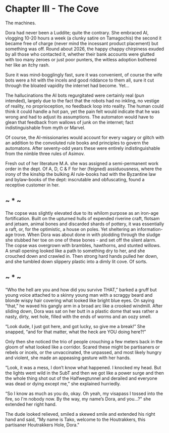 # Chapter III - The Cove

The machines.

Dora had never been a Luddite; quite the contrary. She embraced AI, vlogging 10-20 hours a week (a clunky satire on Tamagochis) the second it became free of charge (never mind the incessant product placement) but something was off. Round about 2026, the happy chappy chirpiness exuded by all those who contacted it, whether their bank accounts were glutted with too many zeroes or just poor punters, the witless adoption bothered her like an itchy rash. 

Sure it was mind-bogglingly fast, sure it was convenient, of course the wife bots were a hit with the incels and good riddance to them all, sure it cut through the bloated vapidity the internet had become. Yet...

The hallucinations the AI bots regurgitated were certainly real (pun intended), largely due to the fact that the robots had no inkling, no vestige of reality, no proprioception, no feedback loop into reality. The human could think it could handle a hot pan, yet the pain felt would indicate that he was wrong and had to adjust its assumptions. The automaton would have to glean that feedback from wallows of junk on the internet; fact indistinguishable from myth or Marvel. 

Of course, the AI-missionaries would account for every vagary or glitch with an addition to the convoluted rule books and principles to govern the automatons. After seventy-odd years these were entirely indistinguishable from the nimble three rules of Asimov. 

Fresh out of her literature M.A. she was assigned a semi-permanent work order in the dept. Of A, D, C & F for her (feigned) assiduousness, where the irony of the kinship the bulking AI rule-books had with the Byzantine law and bylaw-books of the dept: inscrutable and obfuscating, found a receptive customer in her. 

##      ~ * ~

The copse was slightly elevated due to its whilom purpose as an iron-age fortification. Built on the upturned hulls of expended riverine craft, flotsam and jetsam, animal bones and discarded shards of pottery, it was essentially a raft, or, for the optimistic, a house on poles. Yet sheltering an information-age trove. 
When Dora was about done in with plodding through the sludge she stubbed her toe on one of these bones - and set off the silent alarm. The copse was overgrown with brambles, hawthorns, and stunted willows. A small opening looked like a path to something dry to her, and she crouched down and crawled in. Then strong hard hands pulled her down, and she tumbled down slippery plastic into a dimly lit cove. Of sorts. 

##      ~ * ~

“Who the hell are you and how did you survive THAT,” barked a gruff but young voice attached to a skinny young man with a scraggy beard and blonde wispy hair covering what looked like bright blue eyes. On saying “that,” he waved his gangly arm in a broad arc like a crooked windmill. After sliding down, Dora was sat on her butt in a plastic dome that was rather a nasty, dirty, wet hole, filled with the ends of worms and an oozy smell.

 “Look dude, I just got here, and got lucky, so give me a break!” She snapped, “and for that matter, what the heck are YOU doing here?!” 
 
Only then she noticed the trio of people crouching a few meters back in the gloom of what looked like a corridor. Scared these might be partisaners or rebels or incels, or the unvaccinated, the unpassed, and most likely hungry and violent, she made an appeasing gesture with her hands. 

“Look, it was a mess, I don’t know what happened. I knocked my head. But the lights went wild in the SubT and then we got like a power surge and then the whole thing shot out of the Halfwegtunnel and derailed and everyone was dead or dying except me,” she explained hurriedly. 

“So I know as much as you do, okay. Oh yeah, my visapass I tossed into the fire, so I'm nobody now. By the way, my name’s Dora, and you…?" she extended her right hand. 

The dude looked relieved, smiled a skewed smile and extended his right hand and said, "My name is Tako, welcome to the Houtrakkers, this partisaner Houtrakkers Hole, Dora."
